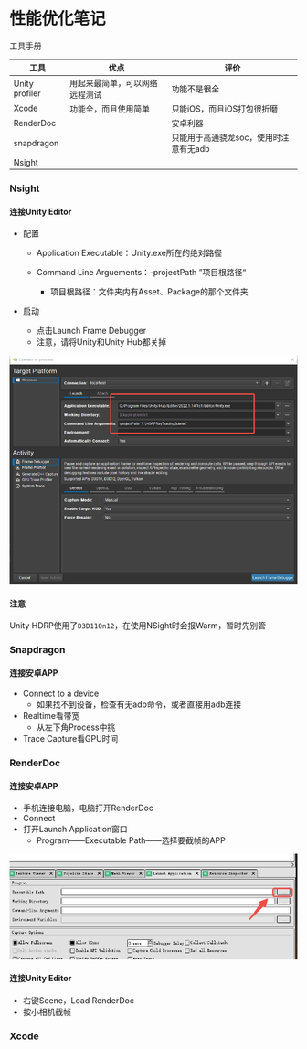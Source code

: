 # 性能优化笔记

工具手册

| 工具           | 优点                           | 评价                                   |
| -------------- | ------------------------------ | -------------------------------------- |
| Unity profiler | 用起来最简单，可以网络远程测试 | 功能不是很全                           |
| Xcode          | 功能全，而且使用简单           | 只能iOS，而且iOS打包很折磨             |
| RenderDoc      |                                | 安卓利器                               |
| snapdragon     |                                | 只能用于高通骁龙soc，使用时注意有无adb |
| Nsight         |                                |                                        |

### Nsight

#### 连接Unity Editor

- 配置

  - Application Executable：Unity.exe所在的绝对路径

  - Command Line Arguements：-projectPath ”项目根路径“
    - 项目根路径：文件夹内有Asset、Package的那个文件夹

- 启动

  - 点击Launch Frame Debugger
  - 注意，请将Unity和Unity Hub都关掉

![NSight_Unity](Image/NSight_Unity.png)

#### 注意

Unity HDRP使用了`D3D11On12`，在使用NSight时会报Warm，暂时先别管

### Snapdragon

#### 连接安卓APP

- Connect to a device
  - 如果找不到设备，检查有无adb命令，或者直接用adb连接
- Realtime看带宽
  - 从左下角Process中挑
- Trace Capture看GPU时间

### RenderDoc

#### 连接安卓APP

- 手机连接电脑，电脑打开RenderDoc
- Connect
- 打开Launch Application窗口
  - Program——Executable Path——选择要截帧的APP

![RenderDoc安卓](Image/RenderDoc安卓.jpg)

#### 连接Unity Editor

- 右键Scene，Load RenderDoc
- 按小相机截帧

### Xcode

